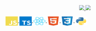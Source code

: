 <div align="center">
  <a href="https://github.com/claudiojkl">
  <img height="180em" src="https://github-readme-stats.vercel.app/api?username=claudiojkl&show_icons=true&theme=dracula&include_all_commits=true&count_private=true"/>
  <img height="180em" src="https://github-readme-stats.vercel.app/api/top-langs/?username=claudiojkl&layout=compact&langs_count=7&theme=dracula"/>
</div>
<div style="display: inline_block"><br>
  <img align="center" alt="claudiojkl-Js" height="30" width="40" src="https://raw.githubusercontent.com/devicons/devicon/master/icons/javascript/javascript-plain.svg">
  <img align="center" alt="claudiojkl-Ts" height="30" width="40" src="https://raw.githubusercontent.com/devicons/devicon/master/icons/typescript/typescript-plain.svg">
  <img align="center" alt="claudiojkl-React" height="30" width="40" src="https://raw.githubusercontent.com/devicons/devicon/master/icons/react/react-original.svg">
  <img align="center" alt="claudiojkl-HTML" height="30" width="40" src="https://raw.githubusercontent.com/devicons/devicon/master/icons/html5/html5-original.svg">
  <img align="center" alt="claudiojkl-CSS" height="30" width="40" src="https://raw.githubusercontent.com/devicons/devicon/master/icons/css3/css3-original.svg">
  <img align="center" alt="claudiojkl-Python" height="30" width="40" src="https://raw.githubusercontent.com/devicons/devicon/master/icons/python/python-original.svg">
</div>
  
  
